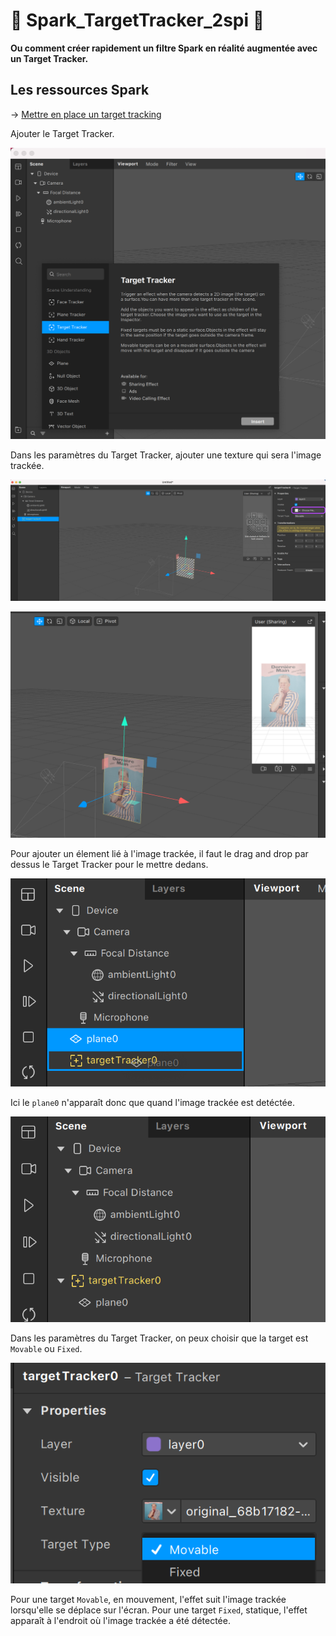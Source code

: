 # 🚧 Spark_TargetTracker_2spi 🚧

**Ou comment créer rapidement un filtre Spark en réalité augmentée avec un Target Tracker.**

## Les ressources Spark

-> [Mettre en place un target tracking](https://sparkar.facebook.com/ar-studio/learn/articles/world-effects/target-tracker)

Ajouter le Target Tracker.

![Ajouter le target tracker](./images/img1.png)

Dans les paramètres du Target Tracker, ajouter une texture qui sera l'image trackée.

![Ajouter le target tracker](./images/img2.png)

![Ajouter le target tracker](./images/img3.png)

Pour ajouter un élement lié à l'image trackée, il faut le drag and drop par dessus le Target Tracker pour le mettre dedans.

![Ajouter le target tracker](./images/img5.png)

Ici le `plane0` n'apparaît donc que quand l'image trackée est detéctée.

![Ajouter le target tracker](./images/img4.png)

Dans les paramètres du Target Tracker, on peux choisir que la target est `Movable` ou `Fixed`. 

![Ajouter le target tracker](./images/img6.png)

Pour une target `Movable`, en mouvement, l'effet suit l'image trackée lorsqu'elle se déplace sur l'écran.
Pour une target `Fixed`, statique, l'effet apparaît à l'endroit où l'image trackée a été détectée.

<!--Faire des gifs. -->